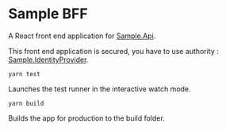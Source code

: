 # Sample BFF

A React front end application for [Sample.Api](https://github.com/kevsofr/Sample.Api).

This front end application is secured, you have to use authority : [Sample.IdentityProvider](https://github.com/kevsofr/Sample.IdentityProvider).

`yarn test`

Launches the test runner in the interactive watch mode.

`yarn build`

Builds the app for production to the build folder.
